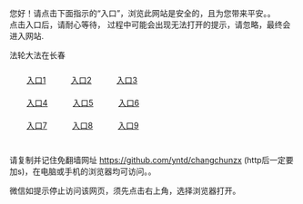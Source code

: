 您好！请点击下面指示的“入口”，浏览此网站是安全的，且为您带来平安。。 <br/>
点击入口后，请耐心等待， 过程中可能会出现无法打开的提示，请忽略，最终会进入网站. </br>

法轮大法在长春<br/>
<div style="padding:10px"><a style="margin:20px" target="_blank" href="https://d1umwdtql7i9ef.cloudfront.net/2Qpsp?dvcqjde" id="ccLink1" rel="nofollow">入口1</a> <a target="_blank" style="margin:20px" href="https://d28jm6o02qlm63.cloudfront.net/2Qpsp?pxrwok" id="ccLink2" rel="nofollow">入口2</a> <a style="margin:20px" target="_blank" href="https://d1ykol8ldcsodp.cloudfront.net/2Qpsp?kgeah" id="ccLink3" rel="nofollow">入口3</a></div>

<div style="padding:10px" ><a style="margin:20px" target="_blank" href="https://d1umwdtql7i9ef.cloudfront.net/2Qpsp?dvcqjde" id="ccLink4" rel="nofollow">入口4</a> <a style="margin:20px" href="https://d28jm6o02qlm63.cloudfront.net/2Qpsp?pxrwok" target="_blank" id="ccLink5" rel="nofollow">入口5</a> <a style="margin:20px" href="https://d1ykol8ldcsodp.cloudfront.net/2Qpsp?kgeah" target="_blank" id="ccLink6" rel="nofollow">入口6</a></div>

<div style="padding:10px"><a style="margin:20px" target="_blank" href="https://d1umwdtql7i9ef.cloudfront.net/2Qpsp?dvcqjde" id="ccLink7" rel="nofollow">入口7</a> <a style="margin:20px" href="https://d28jm6o02qlm63.cloudfront.net/2Qpsp?pxrwok" target="_blank" id="ccLink8" rel="nofollow">入口8</a> <a style="margin:20px" target="_blank" href="https://d1ykol8ldcsodp.cloudfront.net/2Qpsp?kgeah" id="ccLink9" rel="nofollow">入口9</a></div>

<br/>



请复制并记住免翻墙网址 https://github.com/yntd/changchunzx (http后一定要加s)，在电脑或手机的浏览器均可访问。。<br/>

微信如提示停止访问该网页，须先点击右上角，选择浏览器打开。

